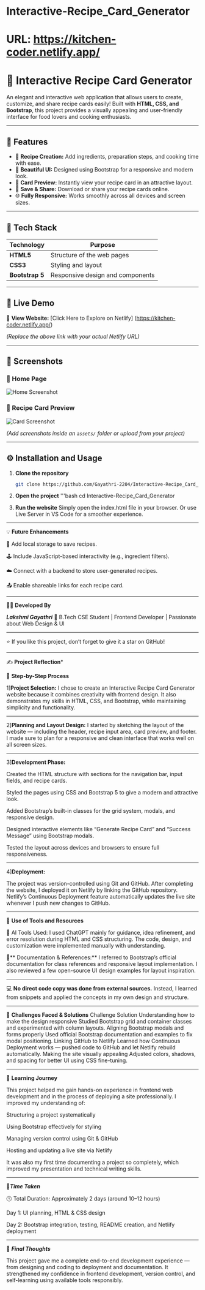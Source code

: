 # Interactive-Recipe_Card_Generator


# URL: https://kitchen-coder.netlify.app/
# 🍳 Interactive Recipe Card Generator

An elegant and interactive web application that allows users to create, customize, and share recipe cards easily! Built with **HTML, CSS, and Bootstrap**, this project provides a visually appealing and user-friendly interface for food lovers and cooking enthusiasts.

---

## 🌟 Features

- 📝 **Recipe Creation:** Add ingredients, preparation steps, and cooking time with ease.  
- 🎨 **Beautiful UI:** Designed using Bootstrap for a responsive and modern look.  
- 📸 **Card Preview:** Instantly view your recipe card in an attractive layout.  
- 💾 **Save & Share:** Download or share your recipe cards online.  
- 🌐 **Fully Responsive:** Works smoothly across all devices and screen sizes.

---

## 🧠 Tech Stack

| Technology | Purpose |
|-------------|----------|
| **HTML5** | Structure of the web pages |
| **CSS3** | Styling and layout |
| **Bootstrap 5** | Responsive design and components |

---

## 🚀 Live Demo

🔗 **View Website:** [Click Here to Explore on Netlify] (https://kitchen-coder.netlify.app/)

*(Replace the above link with your actual Netlify URL)*

---

## 📸 Screenshots

### 🧁 Home Page
![Home Screenshot](assets/screenshot1.png)

### 🍰 Recipe Card Preview
![Card Screenshot](assets/screenshot2.png)

*(Add screenshots inside an `assets/` folder or upload from your project)*

---

## ⚙️ Installation and Usage

1. **Clone the repository**
   ```bash
   git clone https://github.com/Gayathri-2204/Interactive-Recipe_Card_Generator.git


2. **Open the project**
    '''bash
   cd Interactive-Recipe_Card_Generator


3. **Run the website**
        Simply open the index.html file in your browser.
        Or use Live Server in VS Code for a smoother experience.

---


💡 **Future Enhancements**

🧾 Add local storage to save recipes.

🕹️ Include JavaScript-based interactivity (e.g., ingredient filters).

☁️ Connect with a backend to store user-generated recipes.

📤 Enable shareable links for each recipe card.



---


👩‍💻 **Developed By**

***Lakshmi Gayathri***
💼 B.Tech CSE Student | Frontend Developer | Passionate about Web Design & UI

---

⭐ If you like this project, don’t forget to give it a star on GitHub!

---

✍️ **Project Reflection***

🔹 **Step-by-Step Process**

1]**Project Selection:**
I chose to create an Interactive Recipe Card Generator website because it combines creativity with frontend design. It also demonstrates my skills in HTML, CSS, and Bootstrap, while maintaining simplicity and functionality.

---
2]**Planning and Layout Design:**
I started by sketching the layout of the website — including the header, recipe input area, card preview, and footer. I made sure to plan for a responsive and clean interface that works well on all screen sizes.

---
3]**Development Phase:**

Created the HTML structure with sections for the navigation bar, input fields, and recipe cards.

Styled the pages using CSS and Bootstrap 5 to give a modern and attractive look.

Added Bootstrap’s built-in classes for the grid system, modals, and responsive design.

Designed interactive elements like “Generate Recipe Card” and “Success Message” using Bootstrap modals.

Tested the layout across devices and browsers to ensure full responsiveness.

---
4]**Deployment:**

The project was version-controlled using Git and GitHub.
After completing the website, I deployed it on Netlify by linking the GitHub repository.
Netlify’s Continuous Deployment feature automatically updates the live site whenever I push new changes to GitHub.

---
🔹 **Use of Tools and Resources**

🧠 AI Tools Used:
I used ChatGPT mainly for guidance, idea refinement, and error resolution during HTML and CSS structuring.
The code, design, and customization were implemented manually with understanding.

📘** Documentation & References:**
I referred to Bootstrap’s official documentation for class references and responsive layout implementation.
I also reviewed a few open-source UI design examples for layout inspiration.

---
💻 **No direct code copy was done from external sources.**
Instead, I learned from snippets and applied the concepts in my own design and structure.

---

🔹 **Challenges Faced & Solutions**
Challenge	Solution
Understanding how to make the design responsive	Studied Bootstrap grid and container classes and experimented with column layouts.
Aligning Bootstrap modals and forms properly	Used official Bootstrap documentation and examples to fix modal positioning.
Linking GitHub to Netlify	Learned how Continuous Deployment works — pushed code to GitHub and let Netlify rebuild automatically.
Making the site visually appealing	Adjusted colors, shadows, and spacing for better UI using CSS fine-tuning.

---
🔹 **Learning Journey**

This project helped me gain hands-on experience in frontend web development and in the process of deploying a site professionally.
I improved my understanding of:

Structuring a project systematically

Using Bootstrap effectively for styling

Managing version control using Git & GitHub

Hosting and updating a live site via Netlify

It was also my first time documenting a project so completely, which improved my presentation and technical writing skills.

---

🔹***Time Taken***

🕓 Total Duration: Approximately 2 days (around 10–12 hours)

Day 1: UI planning, HTML & CSS design

Day 2: Bootstrap integration, testing, README creation, and Netlify deployment

---

🔹 ***Final Thoughts***

This project gave me a complete end-to-end development experience — from designing and coding to deployment and documentation.
It strengthened my confidence in frontend development, version control, and self-learning using available tools responsibly.
